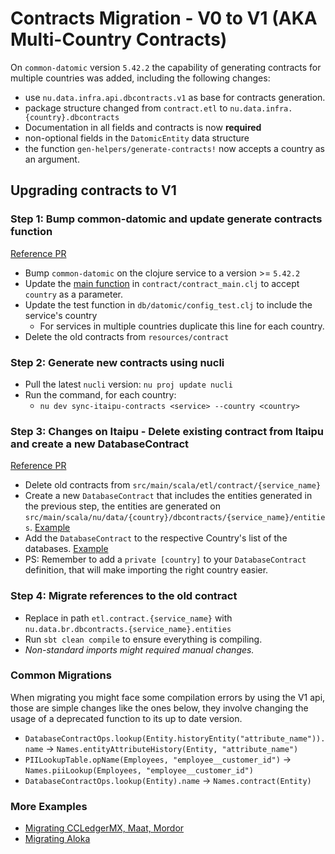 # Contracts Migration - V0 to V1 (AKA Multi-Country Contracts)

On `common-datomic` version `5.42.2` the capability of generating contracts for multiple countries was added, including the following changes:

- use `nu.data.infra.api.dbcontracts.v1` as base for contracts generation.
- package structure changed from `contract.etl` to `nu.data.infra.{country}.dbcontracts`
- Documentation in all fields and contracts is now **required**
- non-optional fields in the `DatomicEntity` data structure
- the function `gen-helpers/generate-contracts!` now accepts a country as an argument.


## Upgrading contracts to V1

### Step 1: Bump common-datomic and update generate contracts function

[Reference PR][1]

- Bump `common-datomic` on the clojure service to a version >= `5.42.2`
- Update the [main function][2] in `contract/contract_main.clj` to accept `country` as a parameter.
- Update the test function in `db/datomic/config_test.clj` to include the service's country
  - For services in multiple countries duplicate this line for each country.
- Delete the old contracts from `resources/contract`

### Step 2: Generate new contracts using nucli
- Pull the latest `nucli` version: `nu proj update nucli`
- Run the command, for each country:
  - `nu dev sync-itaipu-contracts <service> --country <country>`

### Step 3: Changes on Itaipu - Delete existing contract from Itaipu and create a new DatabaseContract

[Reference PR][4]

- Delete old contracts from `src/main/scala/etl/contract/{service_name}`
- Create a new `DatabaseContract` that includes the entities generated in the previous step, the entities are generated on `src/main/scala/nu/data/{country}/dbcontracts/{service_name}/entities`. [Example][5]
- Add the `DatabaseContract` to the respective Country's list of the databases. [Example][6]
- PS: Remember to add a `private [country]` to your `DatabaseContract` definition, that will make importing the right country easier.

### Step 4: Migrate references to the old contract

- Replace in path `etl.contract.{service_name}` with `nu.data.br.dbcontracts.{service_name}.entities`
- Run `sbt clean compile` to ensure everything is compiling.
- *Non-standard imports might required manual changes.*


### Common Migrations

When migrating you might face some compilation errors by using the V1 api, those are simple changes like the ones below, they involve changing the usage of a deprecated function to its up to date version.

- `DatabaseContractOps.lookup(Entity.historyEntity("attribute_name")).name` -> `Names.entityAttributeHistory(Entity, "attribute_name")`
- `PIILookupTable.opName(Employees, "employee__customer_id")` -> `Names.piiLookup(Employees, "employee__customer_id")`
- `DatabaseContractOps.lookup(Entity).name` -> `Names.contract(Entity)`

### More Examples

- [Migrating CCLedgerMX, Maat, Mordor][7]
- [Migrating Aloka][8]



[1]: https://github.com/nubank/metapod/pull/365/files
[2]: https://github.com/nubank/metapod/pull/365/files#diff-75982a7c03f1fa94300796c6649430a4R6
[3]: https://github.com/nubank/metapod/pull/365/files#diff-925b3593e886902ddc596b82072b6c62R5
[4]: https://github.com/nubank/itaipu/pull/6299
[5]: https://github.com/nubank/itaipu/blob/master/src/main/scala/nu/data/mx/dbcontracts/aloka/Aloka.scala
[6]: https://github.com/nubank/itaipu/blob/master/src/main/scala/nu/data/mx/dbcontracts/V1.scala#L11
[7]: https://github.com/nubank/itaipu/pull/6483/
[8]: https://github.com/nubank/itaipu/pull/6481

